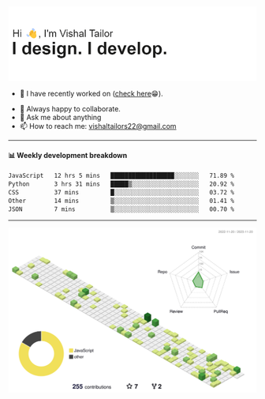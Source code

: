 ![Hi, I'm Vishal Tailor. I design. I develop.](https://github.com/vishaltailors/vishaltailors/blob/main/header.png?raw=true)

- 🔭 I have recently worked on ([check here](https://vishaltailor.com)😁).
<!-- - 🎦 Currently watching: JavaScript: The Hard Parts By Will Sentance. -->
- 👯 Always happy to collaborate.
- 💬 Ask me about anything
- 📫 How to reach me: <a href="mailto:vishaltailors22@gmail.com">vishaltailors22@gmail.com</a>

<hr /> 
<h4>📊 Weekly development breakdown</h4>
<!--START_SECTION:waka-->

```txt
JavaScript   12 hrs 5 mins   ██████████████████░░░░░░░   71.89 %
Python       3 hrs 31 mins   █████▒░░░░░░░░░░░░░░░░░░░   20.92 %
CSS          37 mins         █░░░░░░░░░░░░░░░░░░░░░░░░   03.72 %
Other        14 mins         ▒░░░░░░░░░░░░░░░░░░░░░░░░   01.41 %
JSON         7 mins          ▒░░░░░░░░░░░░░░░░░░░░░░░░   00.70 %
```

<!--END_SECTION:waka-->
<hr /> 

![](./profile-3d-contrib/profile-green-animate.svg)
